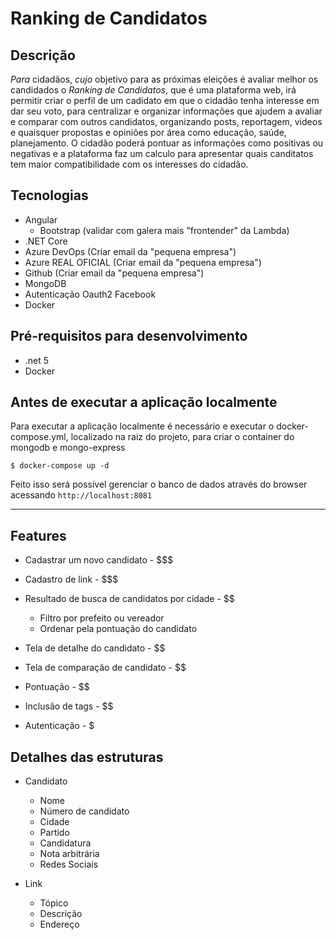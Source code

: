 # Ranking de Candidatos

## Descrição

*Para* cidadãos, *cujo* objetivo para as próximas eleições é avaliar melhor os candidados o *Ranking de Candidatos*, que é uma plataforma web, irá permitir criar o perfil de um cadidato em que o cidadão tenha interesse em dar seu voto, para centralizar e organizar informações que ajudem a avaliar e comparar com outros candidatos, organizando posts, reportagem, videos e quaisquer propostas e opiniões por área como educação, saúde, planejamento. O cidadão poderá pontuar as informações como positivas ou negativas e a plataforma faz um calculo para apresentar quais canditatos tem maior compatibilidade com os interesses do cidadão.

## Tecnologias

+ Angular
	- Bootstrap (validar com galera mais "frontender" da Lambda)
+ .NET Core
+ Azure DevOps (Criar email da "pequena empresa")
+ Azure REAL OFICIAL (Criar email da "pequena empresa")
+ Github (Criar email da "pequena empresa")
+ MongoDB
+ Autenticação Oauth2 Facebook
+ Docker

## Pré-requisitos para desenvolvimento
+ .net 5
+ Docker

## Antes de executar a aplicação localmente
Para executar a aplicação localmente é necessário e executar o docker-compose.yml, localizado na raiz do projeto, para criar o container do mongodb e mongo-express
```
$ docker-compose up -d
```
Feito isso será possível gerenciar o banco de dados através do browser acessando `http://localhost:8081`

---

## Features

+ Cadastrar um novo candidato - $$$
+ Cadastro de link - $$$

+ Resultado de busca de candidatos por cidade - $$
	+ Filtro por prefeito ou vereador
	+ Ordenar pela pontuação do candidato
	
+ Tela de detalhe do candidato - $$
+ Tela de comparação de candidato - $$

+ Pontuação - $$
+ Inclusão de tags - $$

+ Autenticação - $

## Detalhes das estruturas

+ Candidato
	- Nome
	- Número de candidato
	- Cidade
	- Partido
	- Candidatura
	- Nota arbitrária
	- Redes Sociais
	
+ Link
	- Tópico
	- Descrição
	- Endereço
  

